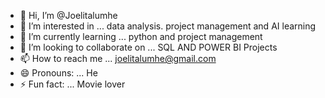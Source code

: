 - 👋 Hi, I’m @Joelitalumhe
- 👀 I’m interested in ... data analysis. project management and AI learning
- 🌱 I’m currently learning ... python and project management
- 💞️ I’m looking to collaborate on ... SQL   AND POWER BI Projects
- 📫 How to reach me ... joelitalumhe@gmail.com
- 😄 Pronouns: ... He
- ⚡ Fun fact: ... Movie lover

<!---
Joelitalumhe/Joelitalumhe is a ✨ special ✨ repository because its `README.md` (this file) appears on your GitHub profile.
You can click the Preview link to take a look at your changes.
--->
